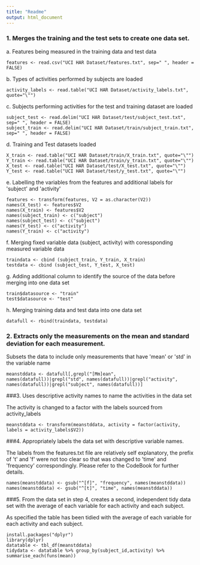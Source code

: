 ```yaml
---
title: "Readme"
output: html_document
---
```



### 1. Merges the training and the test sets to create one data set.

a. Features being measured in the training data and test data
 
```
features <- read.csv("UCI HAR Dataset/features.txt", sep=" ", header = FALSE)
```

b. Types of activities performed by subjects are loaded

```
activity_labels <- read.table("UCI HAR Dataset/activity_labels.txt", quote="\"")
```

c. Subjects performing activities for the test and training dataset are loaded

```
subject_test <- read.delim("UCI HAR Dataset/test/subject_test.txt", sep=" ", header = FALSE)
subject_train <- read.delim("UCI HAR Dataset/train/subject_train.txt", sep=" ", header = FALSE)
```

d. Training and Test datasets loaded

```
X_train <- read.table("UCI HAR Dataset/train/X_train.txt", quote="\"")
Y_train <- read.table("UCI HAR Dataset/train/y_train.txt", quote="\"")
X_test <- read.table("UCI HAR Dataset/test/X_test.txt", quote="\"")
Y_test <- read.table("UCI HAR Dataset/test/y_test.txt", quote="\"")
```

e. Labelling the variables from the features and additional labels for 'subject' and 'activity'

```
features <- transform(features, V2 = as.character(V2))
names(X_test) <- features$V2
names(X_train) <- features$V2
names(subject_train) <- c("subject")
names(subject_test) <- c("subject")
names(Y_test) <- c("activity")
names(Y_train) <- c("activity")
```

f. Merging fixed variable data (subject, activity) with coressponding measured variable data

```
traindata <- cbind (subject_train, Y_train, X_train)
testdata <- cbind (subject_test, Y_test, X_test)
```

g. Adding additional column to identify the source of the data before merging into one data set

```
train$datasource <- "train"
test$datasource <- "test"
```

h. Merging training data and test data into one data set

```
datafull <- rbind(traindata, testdata)
```


### 2. Extracts only the measurements on the mean and standard deviation for each measurement. 

Subsets the data to include only measurements that have 'mean' or 'std' in the variable name

```
meanstddata <- datafull[,grepl("[Mm]ean", names(datafull))|grepl("std", names(datafull))|grepl("activity", names(datafull))|grepl("subject", names(datafull))]
```

###3. Uses descriptive activity names to name the activities in the data set

The activity is changed to a factor with the labels sourced from activity_labels

```
meanstddata <- transform(meanstddata, activity = factor(activity, labels = activity_labels$V2))
```

###4. Appropriately labels the data set with descriptive variable names. 

The labels from the features.txt file are relatively self explanatory, the prefix of 't' and 'f' were not too clear so that was changed to 'time' and 'frequency' correspondingly. Please refer to the CodeBook for further details.

```
names(meanstddata) <- gsub("^[f]", "frequency", names(meanstddata))
names(meanstddata) <- gsub("^[t]", "time", names(meanstddata))
```

###5. From the data set in step 4, creates a second, independent tidy data set with the average of each variable for each activity and each subject.

As specified the table has been tidied with the average of each variable for each activity and each subject.

```
install.packages("dplyr")
library(dplyr)
datatable <- tbl_df(meanstddata)
tidydata <- datatable %>% group_by(subject_id,activity) %>% summarise_each(funs(mean))
```
